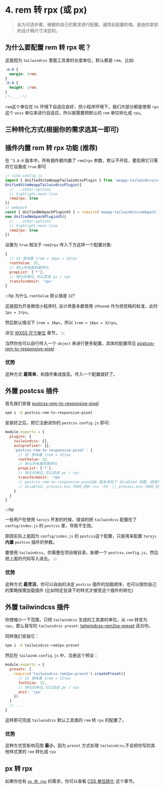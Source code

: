 # 4. rem 转 rpx (或 px)

> 此为可选步骤，根据你自己的需求进行配置。通常此配置的值，是由你拿到的设计稿尺寸决定的。

## 为什么要配置 rem 转 rpx 呢？

这是因为 `tailwindcss` 里面工具类的长度单位，默认都是 `rem`，比如:

```css
.m-4 {
  margin: 1rem;
}
.h-4 {
  height: 1rem;
}
/*......*/
```

`rem`这个单位在 `h5` 环境下自适应良好，但小程序环境下，我们大部分都是使用 `rpx` 这个 `wxss` 单位来进行自适应，所以就需要把默认的 `rem` 单位转化成 `rpx`。

## 三种转化方式(根据你的需求选其一即可)

## 插件内置 rem 转 rpx 功能 (推荐)

在 `^3.0.0` 版本中，所有插件都内置了 `rem2rpx` 参数，默认不开启，要启用它只需将它设置成 `true` 即可

```js
// vite.config.js
import { UnifiedViteWeappTailwindcssPlugin } from 'weapp-tailwindcss/vite'
UnifiedViteWeappTailwindcssPlugin({
  // ...other-options
  // highlight-next-line
  rem2rpx: true
})
// webpack
const { UnifiedWebpackPluginV5 } = require('weapp-tailwindcss/webpack')
new UnifiedWebpackPluginV5({
  // ...other-options
  // highlight-next-line
  rem2rpx: true
})
```

设置为 `true` 相当于 `rem2rpx` 传入下方这样一个配置对象:

```js
{
  // 32 意味着 1rem = 16px = 32rpx
  rootValue: 32,
  // 默认所有属性都转化
  propList: ['*'],
  // 转化的单位,可以变成 px / rpx
  transformUnit: 'rpx'
}
```

:::tip
为什么 `rootValue` 默认值是 `32`?

这是因为开发微信小程序时, 设计师基本都使用 `iPhone6` 作为视觉稿的标准，此时 `1px = 2rpx`。

然后默认情况下 `1rem = 16px`，所以 `1rem = 16px = 32rpx`。

详见 [WXSS 尺寸单位](https://developers.weixin.qq.com/miniprogram/dev/framework/view/wxss.html#%E5%B0%BA%E5%AF%B8%E5%8D%95%E4%BD%8D) 章节，
:::

当然你也可以自行传入一个 `object` 来进行更多配置，具体的配置项见 [postcss-rem-to-responsive-pixel](https://www.npmjs.com/package/postcss-rem-to-responsive-pixel)

### 优势

这种方式 **最简单**，和插件集成度高，传入一个配置就好了。

## 外置 postcss 插件

<!-- 假如你想要把项目里，所有的 `rem` 都转化成 `rpx`，那么 `postcss plugin`: [postcss-rem-to-responsive-pixel](https://www.npmjs.com/package/postcss-rem-to-responsive-pixel) 适合你。 -->

<!-- 推荐第一种转化方式，这会把项目里所有你编写的，或者引入的第三方控件里的 `rem` 单位，全部转化为 `rpx`，同时这个包也提供了各种配置项，帮助你进行更加细致的操作。 -->

首先我们安装 [postcss-rem-to-responsive-pixel](https://www.npmjs.com/package/postcss-rem-to-responsive-pixel)

```bash npm2yarn
npm i -D postcss-rem-to-responsive-pixel
```

安装好之后，把它注册进你的 `postcss.config.js` 即可:

```js title="postcss.config.js"
module.exports = {
  plugins: {
    tailwindcss: {},
    autoprefixer: {},
    'postcss-rem-to-responsive-pixel': {
      // 32 意味着 1rem = 32rpx
      rootValue: 32,
      // 默认所有属性都转化
      propList: ['*'],
      // 转化的单位,可以变成 px / rpx
      transformUnit: 'rpx'
      // postcss-rem-to-responsive-pixel@6 版本添加了 disabled 参数，用来禁止插件的转化
      // disabled: process.env.TARO_ENV === 'h5' || process.env.TARO_ENV === 'rn'
    }
  }
}
```

:::tip

一些用户在使用 `tarojs` 开发的时候，错误的把 `tailwindcss` 配置在了 `config/index.js` 的 `postcss` 里，导致不生效。

原因实际上是因为 `config/index.js` 的 `postcss`这个配置，只是用来配置 `tarojs` **内置** `postcss` 插件的参数。

要使用 `tailwindcss`，你需要在项目根目录，新建一个 `postcss.config.js`，然后把上面的代码写入进去。
:::

### 优势

这种方式 **最灵活**，你可以自由的决定 `postcss` 插件的加载顺序，也可以按你自己的策略按需加载插件 (比如特定目录下的样式才接受这个插件的转化)

## 外置 tailwindcss 插件

你想缩小一下范围，只把 `tailwindcss` 生成的工具类的单位，从 `rem` 转变为 `rpx`，那么我写的 `tailwindcss preset`: [tailwindcss-rem2px-preset](https://www.npmjs.com/package/tailwindcss-rem2px-preset) 适合你。

同样我们安装它：

```bash npm2yarn
npm i -D tailwindcss-rem2px-preset
```

然后在 `tailwind.config.js` 中，注册这个预设：

```js title="tailwind.config.js"
module.exports = {
  presets: [
    require('tailwindcss-rem2px-preset').createPreset({
      // 32 意味着 1rem = 32rpx
      fontSize: 32,
      // 转化的单位,可以变成 px / rpx
      unit: 'rpx'
    })
  ]
  // ...
}
```

这样即可完成 `tailwindcss` 默认工具类的 `rem` 转 `rpx` 的配置了。

### 优势

这种方式受影响范围 **最小**，因为 `preset` 方式处理 `tailwindcss`,不会把你写的其他样式里的 `rem` 转化成 `rpx`

## px 转 rpx

如果你也有 [`px 转 rpx`](/docs/quick-start/css-unit-transform) 的需求，你可以查看 [CSS 单位转化](/docs/quick-start/css-unit-transform) 这个章节。
